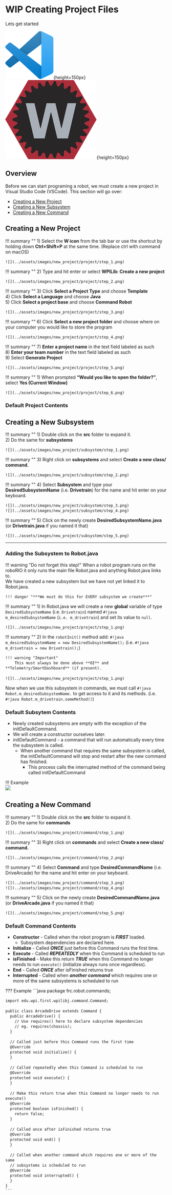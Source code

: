 # **WIP** Creating Project Files

Lets get started

![VSCode](../assets/images/logos/code.png){height=150px}	![](../assets/images/logos/wpilib.png){height=150px}

## Overview

Before we can start programing a robot, we must create a new project in Visual Studio Code (VSCode). This section will go over:

- [Creating a New Project](#creating-a-new-project)
- [Creating a New Subsystem](#creating-a-new-subsystem)
- [Creating a New Command](#creating-a-new-command)

## Creating a New Project

!!! summary ""
	1) Select the **W icon** from the tab bar or use the shortcut by holding down **Ctrl+Shift+P** at the same time. (Replace ctrl with command on macOS)  
	
	![](../assets/images/new_project/project/step_1.png)

!!! summary ""
	2) Type and hit enter or select **WPILib: Create a new project**
	
	![](../assets/images/new_project/project/step_2.png)

!!! summary ""
	3) Click **Select a Project Type** and choose **Template**  
	4) Click **Select a Language** and choose **Java**  
	5) Click **Select a project base** and choose **Command Robot**  
	
	![](../assets/images/new_project/project/step_3.png)

!!! summary ""
	6) Click **Select a new project folder** and choose where on your computer you would like to store the program
	
	![](../assets/images/new_project/project/step_4.png)

!!! summary ""
	7) **Enter a project name** in the text field labeled as such  
	8) **Enter your team number** in the text field labeled as such  
	9) Select **Generate Project**  
	
	![](../assets/images/new_project/project/step_5.png)

!!! summary ""
	1)  When prompted **“Would you like to open the folder?”**, select **Yes (Current Window)**
	
	![](../assets/images/new_project/project/step_6.png)

### Default Project Contents

## Creating a New Subsystem

!!! summary ""
	1) Double click on the **src** folder to expand it.  
	2) Do the same for **subsystems**
	
	![](../assets/images/new_project/subsystem/step_1.png)

!!! summary ""
	3) Right click on **subsystems** and select **Create a new class/ command.**
	
	![](../assets/images/new_project/subsystem/step_2.png)
	
!!! summary ""
	4) Select **Subsystem** and type your **DesiredSubsystemName** (i.e. **Drivetrain**) for the name and hit enter on your keyboard.
	
	![](../assets/images/new_project/subsystem/step_3.png)  
	![](../assets/images/new_project/subsystem/step_4.png)

!!! summary ""
	5) Click on the newly create **DesiredSubsystemName.java** (or **Drivetrain.java** if you named it that)
	
	![](../assets/images/new_project/subsystem/step_5.png)

***

### Adding the Subsystem to Robot.java

!!! warning "Do not forget this step!"
	When a robot program runs on the roboRIO it only runs the main file Robot.java and anything Robot.java links to.  
	We have created a new subsystem but we have not yet linked it to Robot.java.  

	!!! danger "***We must do this for EVERY subsystem we create***"

!!! summary ""
	1) In Robot.java we will create a new **global** variable of type `DesiredSubsystemName` (i.e. `Drivetrain`) named `#!java m_desiredSubsystemName` (`i.e. m_drivetrain`) and set its value to `null`.  
    
	![](../assets/images/new_project/project/step_1.png)

!!! summary ""
	2) In the `robotInit()` method add: `#!java m_desiredSubsystemName = new DesiredSubsystemName();` (i.e. `#!java m_drivetrain = new Drivetrain();`)
    
	!!! warning "Important"
    	This must always be done above **OI** and **Telemetry/SmartDashboard** (if present).

	![](../assets/images/new_project/project/step_1.png)
	
Now when we use this subsystem in commands, we must call `#!java Robot.m_desiredSubsystemName.` to get access to it and its methods. (i.e. `#!java Robot.m_drivetrain.someMethod()`)

### Default Subsytem Contents

- Newly created subsystems are empty with the exception of the initDefaultCommand.
- We will create a constructor ourselves later.
- initDefaultCommand - a command that will run automatically every time the subsystem is called.
    - When another command that requires the same subsystem is called, the initDefaultCommand will stop and restart after the new command has finished.
        - This process calls the interrupted method of the command being called initDefaultCommand

!!! Example  
    ![](../assets/images/new_project/new_subsystem.png)

## Creating a New Command

!!! summary ""
	1) Double click on the **src** folder to expand it.  
	2) Do the same for **commands**
	
	![](../assets/images/new_project/command/step_1.png)

!!! summary ""
  	3) Right click on **commands** and select **Create a new class/ command.**  
	
	![](../assets/images/new_project/command/step_2.png)

!!! summary ""
	4) Select **Command** and type **DesiredCommandName** (i.e. DriveArcade) for the name and hit enter on your keyboard.  
	
	![](../assets/images/new_project/command/step_3.png)  
	![](../assets/images/new_project/command/step_4.png)

!!! summary ""
    5) Click on the newly create **DesiredCommandName.java** (or **DriveArcade.java** if you named it that)
	
	![](../assets/images/new_project/command/step_5.png)

### Default Command Contents

- **Constructor** - Called when the robot program is ***FIRST*** loaded.
    - Subsystem dependencies are declared here.
- **Initialize** - Called ***ONCE*** just before this Command runs the first time.
- **Execute** - Called ***REPEATEDLY*** when this Command is scheduled to run
- **isFinished** - Make this return ***TRUE*** when this Command no longer needs to run `execute()` (initialize always runs once regardless). 
- **End** - Called ***ONCE*** after isFinished returns true
- **Interrupted** - Called when ***another command*** which requires one or more of the same subsystems is scheduled to run

??? Example
    ```java
  	package frc.robot.commands;

    import edu.wpi.first.wpilibj.command.Command;

    public class ArcadeDrive extends Command {
      public ArcadeDrive() {
        // Use requires() here to declare subsystem dependencies
        // eg. requires(chassis);
      }

      // Called just before this Command runs the first time
      @Override
      protected void initialize() {
      }

      // Called repeatedly when this Command is scheduled to run
      @Override
      protected void execute() {
      }

      // Make this return true when this Command no longer needs to run execute()
      @Override
      protected boolean isFinished() {
        return false;
      }

      // Called once after isFinished returns true
      @Override
      protected void end() {
      }

      // Called when another command which requires one or more of the same
      // subsystems is scheduled to run
      @Override
      protected void interrupted() {
      }
    }
	```
